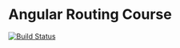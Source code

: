 # Angular Routing Course


[![Build Status](https://travis-ci.org/joemccann/dillinger.svg?branch=master)](https://travis-ci.org/joemccann/dillinger)
